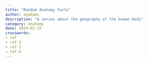 ```yaml
---
title: "Random Anatomy Facts"
author: ayobami
description: "A series about the geography of the human body"
category: anatomy
date: 2024-02-15
crosswords: 
- raf
- raf-2
- raf-3
- raf-4
---
```

